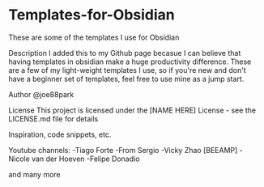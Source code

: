# Templates-for-Obsidian

These are some of the templates I use for Obsidian

Description
I added this to my Github page becasue I can believe that having templates in obsidian make a huge productivity difference.
These are a few of my light-weight templates I use, so if you're new and don't have a beginner set of templates, feel free to use mine
as a jump start. 

Author
@joe88park

License
This project is licensed under the [NAME HERE] License - see the LICENSE.md file for details

Inspiration, code snippets, etc.

Youtube channels:
  -Tiago Forte
  -From Sergio
  -Vicky Zhao [BEEAMP]
  -Nicole van der Hoeven
  -Felipe Donadio
  
  and many more
